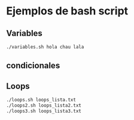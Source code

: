 # Ejemplos de bash script

## Variables
```sh
./variables.sh hola chau lala
```

## condicionales


## Loops
```sh
./loops.sh loops_lista.txt
./loops2.sh loops_lista2.txt
./loops3.sh loops_lista3.txt
```

